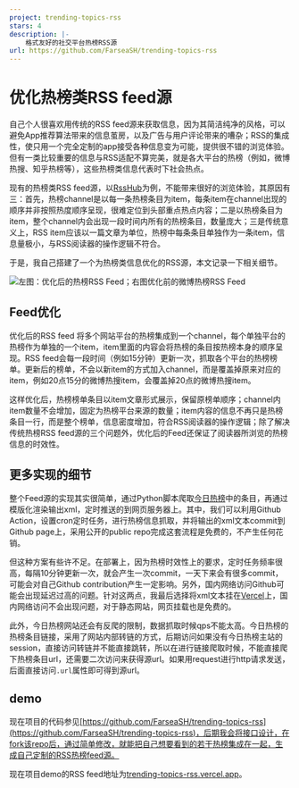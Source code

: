 ```yaml
---
project: trending-topics-rss
stars: 4
description: |-
    格式友好的社交平台热榜RSS源
url: https://github.com/FarseaSH/trending-topics-rss
---
```


# 优化热榜类RSS feed源

自己个人很喜欢用传统的RSS feed源来获取信息，因为其简洁纯净的风格，可以避免App推荐算法带来的信息茧房，以及广告与用户评论带来的嘈杂；RSS的集成性，使只用一个完全定制的app接受各种信息变为可能，提供很不错的浏览体验。但有一类比较重要的信息与RSS适配不算完美，就是各大平台的热榜（例如，微博热搜、知乎热榜等），这些热榜类信息代表时下社会热点。

现有的热榜类RSS feed源，以[RssHub](https://docs.rsshub.app/)为例，不能带来很好的浏览体验，其原因有三：首先，热榜channel是以每一条热榜条目为item，每条item在channel出现的顺序并非按照热度顺序呈现，很难定位到头部重点热点内容；二是以热榜条目为item，整个channel内会出现一段时间内所有的热榜条目，数量庞大；三是传统意义上，RSS item应该以一篇文章为单位，热榜中每条条目单独作为一条item，信息量极小，与RSS阅读器的操作逻辑不符合。

于是，我自己搭建了一个为热榜类信息优化的RSS源，本文记录一下相关细节。

<!--more-->

![左图：优化后的热榜RSS Feed；右图优化前的微博热榜RSS Feed](https://s1.ax1x.com/2022/04/09/LiKCfH.png)

## Feed优化

优化后的RSS feed 将多个网站平台的热榜集成到一个channel，每个单独平台的热榜作为单独的一个item，item里面的内容会将热榜的条目按热榜本身的顺序呈现。RSS feed会每一段时间（例如15分钟）更新一次，抓取各个平台的热榜榜单。更新后的榜单，不会以新item的方式加入channel，而是覆盖掉原来对应的item，例如20点15分的微博热搜item，会覆盖掉20点的微博热搜item。

这样优化后，热榜榜单条目以item文章形式展示，保留原榜单顺序；channel内item数量不会增加，固定为热榜平台来源的数量；item内容的信息不再只是热榜条目一行，而是整个榜单，信息密度增加，符合RSS阅读器的操作逻辑；除了解决传统热榜RSS feed源的三个问题外，优化后的Feed还保证了阅读器所浏览的热榜信息的时效性。

## 更多实现的细节

整个Feed源的实现其实很简单，通过Python脚本爬取[今日热榜](https://tophub.today/)中的条目，再通过模版化渲染输出xml，定时推送的到网页服务器上。其中，我们可以利用Github Action，设置cron定时任务，进行热榜信息抓取，并将输出的xml文本commit到Github page上，采用公开的public repo完成这套流程是免费的，不产生任何花销。

但这种方案有些许不足。在部署上，因为热榜时效性上的要求，定时任务频率很高，每隔10分钟更新一次，就会产生一次commit，一天下来会有很多commit，可能会对自己Github contribution产生一定影响。另外，国内网络访问Github可能会出现延迟过高的问题。针对这两点，我最后选择将xml文本挂在[Vercel](https://vercel.com/)上，国内网络访问不会出现问题，对于静态网站，网页挂载也是免费的。

此外，今日热榜网站还会有反爬的限制，数据抓取时候qps不能太高。今日热榜的热榜条目链接，采用了网站内部转链的方式，后期访问如果没有今日热榜主站的session，直接访问转链并不能直接跳转，所以在进行链接爬取时候，不能直接爬下热榜条目url，还需要二次访问来获得源url。如果用request进行http请求发送，后面直接访问`.url`属性即可得到源url。

## demo

现在项目的代码参见[https://github.com/FarseaSH/trending-topics-rss](https://github.com/FarseaSH/trending-topics-rss)，后期我会将接口设计，在fork该repo后，通过简单修改，就能把自己想要看到的若干热榜集成在一起，生成自己定制的RSS热榜feed源。

现在项目demo的RSS feed地址为[trending-topics-rss.vercel.app](http://trending-topics-rss.vercel.app/)。
